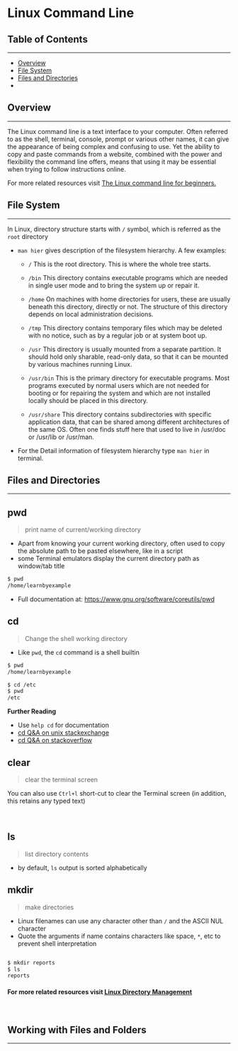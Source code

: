 # <a name="linux-command-line"></a>Linux Command Line

## Table of Contents
---
* [Overview](#a-nameoverviewaoverview)
* [File System](#a-namefile-systemafile-system)
* [Files and Directories](#a-namefile-and-directoriesafiles-and-directories)
* 

## <a name="overview"></a>Overview 
---
The Linux command line is a text interface to your computer. Often referred to as the shell, terminal, console, prompt or various other names, it can give the appearance of being complex and confusing to use. Yet the ability to copy and paste commands from a website, combined with the power and flexibility the command line offers, means that using it may be essential when trying to follow instructions online.

For more related resources visit [The Linux command line for beginners.](https://ubuntu.com/tutorials/command-line-for-beginners#1-overview)

## <a name="file-system"></a>File System
---
In Linux, directory structure starts with `/` symbol, which is referred as the `root` directory

* `man hier` gives description of the filesystem hierarchy. A few examples:
    * `/` This is the root directory. This is where the whole tree starts.

    * `/bin` This directory contains executable programs which are needed in single user mode and to bring the system up or repair it.

    * `/home` On machines with home directories for users, these are usually beneath this directory, directly or not. The structure of this directory depends on local administration decisions.

    * `/tmp` This directory contains temporary files which may be deleted with no notice, such as by a regular job or at system boot up.

    * `/usr` This directory is usually mounted from a separate partition. It should hold only sharable, read-only data, so that it can be mounted by various machines running Linux.

    * `/usr/bin` This is the primary directory for executable programs. Most programs executed by normal users which are not needed for booting or for repairing the system and which are not installed locally should be placed in this directory.

    * `/usr/share` This directory contains subdirectories with specific application data, that can be shared among different architectures of the same OS. Often one finds stuff here that used to live in /usr/doc or /usr/lib or /usr/man.

* For the Detail information of filesystem hierarchy type `man hier` in terminal.

##  <a name="file-and-directories"></a>Files and Directories
---
## pwd

>print name of current/working directory

* Apart from knowing your current working directory, often used to copy the absolute path to be pasted elsewhere, like in a script
* some Terminal emulators display the current directory path as window/tab title

```bash
$ pwd
/home/learnbyexample
```
* Full documentation at: <https://www.gnu.org/software/coreutils/pwd>

## <a name="cd"></a>cd

>Change the shell working directory

* Like `pwd`, the `cd` command is a shell builtin
```bash
$ pwd
/home/learnbyexample

$ cd /etc
$ pwd
/etc
```

**Further Reading**
* Use `help cd` for documentation
* [cd Q&A on unix stackexchange](https://unix.stackexchange.com/questions/tagged/cd-command?sort=votes&pageSize=15)
* [cd Q&A on stackoverflow](https://stackoverflow.com/questions/tagged/cd?sort=votes&pageSize=15)
## <a name="clear"></a>clear

>clear the terminal screen

You can also use `Ctrl+l` short-cut to clear the Terminal screen (in addition, this retains any typed text)

<br>

## <a name="ls"></a>ls

>list directory contents

* by default, `ls` output is sorted alphabetically

## <a name="mkdir"></a>mkdir

>make directories

* Linux filenames can use any character other than `/` and the ASCII NUL character
* Quote the arguments if name contains characters like space, `*`, etc to prevent shell interpretation
  
```bash

$ mkdir reports
$ ls
reports
```
#### For more related resources visit [Linux Directory Management](https://www.cyberciti.biz/tips/understanding-unixlinux-filesystem-directories.html)
<br>

## Working with Files and Folders
---
